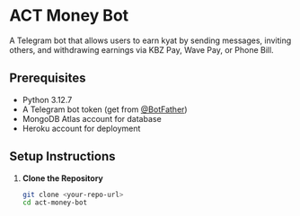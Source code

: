 # ACT Money Bot

A Telegram bot that allows users to earn kyat by sending messages, inviting others, and withdrawing earnings via KBZ Pay, Wave Pay, or Phone Bill.

## Prerequisites
- Python 3.12.7
- A Telegram bot token (get from [@BotFather](https://t.me/BotFather))
- MongoDB Atlas account for database
- Heroku account for deployment

## Setup Instructions

1. **Clone the Repository**
   ```bash
   git clone <your-repo-url>
   cd act-money-bot